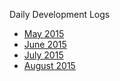 Daily Development Logs

-   [May 2015](DevLogMay2015.md)
-   [June 2015](DevLogJune2015.md)
-   [July 2015](DevLogJuly2015.md)
-   [August 2015](DevLogAug2015.md)
